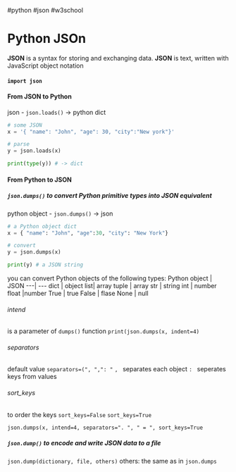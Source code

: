 #python #json #w3school 

# Python JSOn
**JSON** is a syntax for storing and exchanging data.
**JSON** is text, written with JavaScript object notation

#### `import json`

#### From JSON to Python
json - `json.loads()` -> python dict
```python
# some JSON
x = '{ "name": "John", "age": 30, "city":"New york"}'

# parse
y = json.loads(x)

print(type(y)) # -> dict

```


#### From Python to JSON

##### `json.dumps()` to convert Python primitive types into JSON equivalent

python object  - `json.dumps()` -> json
```python
# a Python object dict
x = { "name": "John", "age":30, "city": "New York"}

# convert
y = json.dumps(x)

print(y) # a JSON string

```


you can convert Python objects of the following types:
Python object | JSON
---| ---
dict | object
list| array
tuple | array
str | string
int | number
float |number
True | true
False | flase
None | null


###### intend 
is a parameter of `dumps()` function
`print(json.dumps(x, indent=4)`
###### separators
default value `separators=(", ",": "`
`, ` separates each object
`: ` seperates keys from values

###### sort_keys
to order the keys
`sort_keys=False`
`sort_keys=True`

`json.dumps(x, intend=4, separators=". ", " = ", sort_keys=True`

##### `json.dump()` to encode and write JSON data to a file

`json.dump(dictionary, file, others)`
others:
the same as in `json.dumps`









